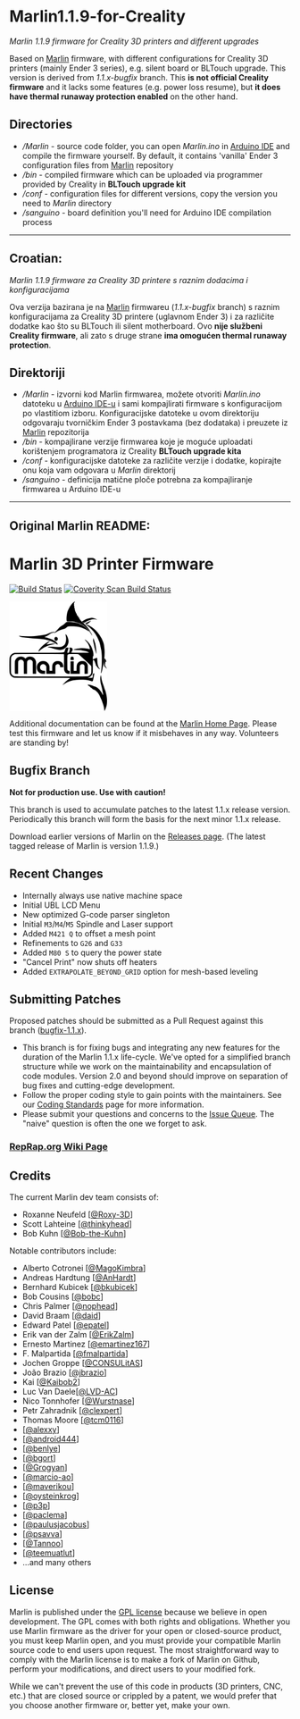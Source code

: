 # Marlin1.1.9-for-Creality

_Marlin 1.1.9 firmware for Creality 3D printers and different upgrades_

Based on [Marlin](https://github.com/MarlinFirmware/Marlin) firmware, with different configurations for Creality 3D printers (mainly Ender 3 series), e.g. silent board or BLTouch upgrade. This version is derived from _1.1.x-bugfix_ branch. This **is not official Creality firmware** and it lacks some features (e.g. power loss resume), but **it does have thermal runaway protection enabled** on the other hand.

## Directories

* _/Marlin_ - source code folder, you can open _Marlin.ino_ in [Arduino IDE](https://www.arduino.cc/en/main/software) and compile the firmware yourself. By default, it contains 'vanilla' Ender 3 configuration files from [Marlin](https://github.com/MarlinFirmware/Marlin) repository
* _/bin_ - compiled firmware which can be uploaded via programmer provided by Creality in **BLTouch upgrade kit**
* _/conf_ - configuration files for different versions, copy the version you need to _Marlin_ directory
* _/sanguino_ - board definition you'll need for Arduino IDE compilation process

---

## Croatian:

_Marlin 1.1.9 firmware za Creality 3D printere s raznim dodacima i konfiguracijama_

Ova verzija bazirana je na [Marlin](https://github.com/MarlinFirmware/Marlin) firmwareu (_1.1.x-bugfix_ branch) s raznim konfiguracijama za Creality 3D printere (uglavnom Ender 3) i za različite dodatke kao što su BLTouch ili silent motherboard. Ovo **nije službeni Creality firmware**, ali zato s druge strane **ima omogućen thermal runaway protection**.

## Direktoriji

* _/Marlin_ - izvorni kod Marlin firmwarea, možete otvoriti _Marlin.ino_ datoteku u [Arduino IDE-u](https://www.arduino.cc/en/main/software) i sami kompajlirati firmware s konfiguracijom po vlastitiom izboru. Konfiguracijske datoteke u ovom direktoriju odgovaraju tvorničkim Ender 3 postavkama (bez dodataka) i preuzete iz [Marlin](https://github.com/MarlinFirmware/Marlin) repozitorija
* _/bin_ - kompajlirane verzije firmwarea koje je moguće uploadati korištenjem programatora iz Creality **BLTouch upgrade kita**
* _/conf_ - konfiguracijske datoteke za različite verzije i dodatke, kopirajte onu koja vam odgovara u  _Marlin_ direktorij
* _/sanguino_ - definicija matične ploče potrebna za kompajliranje firmwarea u Arduino IDE-u

---

## Original Marlin README:

# Marlin 3D Printer Firmware

[![Build Status](https://travis-ci.org/MarlinFirmware/Marlin.svg?branch=RCBugFix)](https://travis-ci.org/MarlinFirmware/Marlin)
[![Coverity Scan Build Status](https://scan.coverity.com/projects/2224/badge.svg)](https://scan.coverity.com/projects/2224)

<img align="top" width=175 src="marlin-250.png" />

Additional documentation can be found at the [Marlin Home Page](http://marlinfw.org/).
Please test this firmware and let us know if it misbehaves in any way. Volunteers are standing by!

## Bugfix Branch

__Not for production use. Use with caution!__

This branch is used to accumulate patches to the latest 1.1.x release version. Periodically this branch will form the basis for the next minor 1.1.x release.

Download earlier versions of Marlin on the [Releases page](https://github.com/MarlinFirmware/Marlin/releases). (The latest tagged release of Marlin is version 1.1.9.)

## Recent Changes
- Internally always use native machine space
- Initial UBL LCD Menu
- New optimized G-code parser singleton
- Initial `M3`/`M4`/`M5` Spindle and Laser support
- Added `M421 Q` to offset a mesh point
- Refinements to `G26` and `G33`
- Added `M80 S` to query the power state
- "Cancel Print" now shuts off heaters
- Added `EXTRAPOLATE_BEYOND_GRID` option for mesh-based leveling

## Submitting Patches

Proposed patches should be submitted as a Pull Request against this branch ([bugfix-1.1.x](https://github.com/MarlinFirmware/Marlin/tree/bugfix-1.1.x)).

- This branch is for fixing bugs and integrating any new features for the duration of the Marlin 1.1.x life-cycle. We've opted for a simplified branch structure while we work on the maintainability and encapsulation of code modules. Version 2.0 and beyond should improve on separation of bug fixes and cutting-edge development.
- Follow the proper coding style to gain points with the maintainers. See our [Coding Standards](http://marlinfw.org/docs/development/coding_standards.html) page for more information.
- Please submit your questions and concerns to the [Issue Queue](https://github.com/MarlinFirmware/Marlin/issues). The "naive" question is often the one we forget to ask.

### [RepRap.org Wiki Page](http://reprap.org/wiki/Marlin)

## Credits

The current Marlin dev team consists of:
 - Roxanne Neufeld [[@Roxy-3D](https://github.com/Roxy-3D)]
 - Scott Lahteine [[@thinkyhead](https://github.com/thinkyhead)]
 - Bob Kuhn [[@Bob-the-Kuhn](https://github.com/Bob-the-Kuhn)]

Notable contributors include:
 - Alberto Cotronei [[@MagoKimbra](https://github.com/MagoKimbra)]
 - Andreas Hardtung [[@AnHardt](https://github.com/AnHardt)]
 - Bernhard Kubicek [[@bkubicek](https://github.com/bkubicek)]
 - Bob Cousins [[@bobc](https://github.com/bobc)]
 - Chris Palmer [[@nophead](https://github.com/nophead)]
 - David Braam [[@daid](https://github.com/daid)]
 - Edward Patel [[@epatel](https://github.com/epatel)]
 - Erik van der Zalm [[@ErikZalm](https://github.com/ErikZalm)]
 - Ernesto Martinez [[@emartinez167](https://github.com/emartinez167)]
 - F. Malpartida [[@fmalpartida](https://github.com/fmalpartida)]
 - Jochen Groppe [[@CONSULitAS](https://github.com/CONSULitAS)]
 - João Brazio [[@jbrazio](https://github.com/jbrazio)]
 - Kai [[@Kaibob2](https://github.com/Kaibob2)]
 - Luc Van Daele[[@LVD-AC](https://github.com/LVD-AC)]
 - Nico Tonnhofer [[@Wurstnase](https://github.com/Wurstnase)]
 - Petr Zahradnik [[@clexpert](https://github.com/clexpert)]
 - Thomas Moore [[@tcm0116](https://github.com/tcm0116)]
 - [[@alexxy](https://github.com/alexxy)]
 - [[@android444](https://github.com/android444)]
 - [[@benlye](https://github.com/benlye)]
 - [[@bgort](https://github.com/bgort)]
 - [[@Grogyan](https://github.com/Grogyan)]
 - [[@marcio-ao](https://github.com/marcio-ao)]
 - [[@maverikou](https://github.com/maverikou)]
 - [[@oysteinkrog](https://github.com/oysteinkrog)]
 - [[@p3p](https://github.com/p3p)]
 - [[@paclema](https://github.com/paclema)]
 - [[@paulusjacobus](https://github.com/paulusjacobus)]
 - [[@psavva](https://github.com/psavva)]
 - [[@Tannoo](https://github.com/Tannoo)]
 - [[@teemuatlut](https://github.com/teemuatlut)]
 - ...and many others

## License

Marlin is published under the [GPL license](/LICENSE) because we believe in open development. The GPL comes with both rights and obligations. Whether you use Marlin firmware as the driver for your open or closed-source product, you must keep Marlin open, and you must provide your compatible Marlin source code to end users upon request. The most straightforward way to comply with the Marlin license is to make a fork of Marlin on Github, perform your modifications, and direct users to your modified fork.

While we can't prevent the use of this code in products (3D printers, CNC, etc.) that are closed source or crippled by a patent, we would prefer that you choose another firmware or, better yet, make your own.
